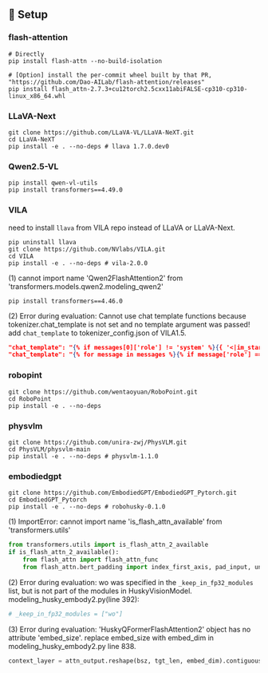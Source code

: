 
## 🔨 Setup

### flash-attention
```
# Directly
pip install flash-attn --no-build-isolation

# [Option] install the per-commit wheel built by that PR, "https://github.com/Dao-AILab/flash-attention/releases"
pip install flash_attn-2.7.3+cu12torch2.5cxx11abiFALSE-cp310-cp310-linux_x86_64.whl
```

### LLaVA-Next
```
git clone https://github.com/LLaVA-VL/LLaVA-NeXT.git
cd LLaVA-NeXT
pip install -e . --no-deps # llava 1.7.0.dev0 
```

### Qwen2.5-VL
```
pip install qwen-vl-utils
pip install transformers==4.49.0
```

### VILA
need to install `llava` from VILA repo instead of LLaVA or LLaVA-Next.
```
pip uninstall llava
git clone https://github.com/NVlabs/VILA.git
cd VILA
pip install -e . --no-deps # vila-2.0.0
```
(1) cannot import name 'Qwen2FlashAttention2' from 'transformers.models.qwen2.modeling_qwen2'
```
pip install transformers==4.46.0
```
(2) Error during evaluation: Cannot use chat template functions because tokenizer.chat_template is not set and no template argument was passed!
add `chat_template` to tokenizer_config.json of VILA1.5.
```json
"chat_template": "{% if messages[0]['role'] != 'system' %}{{ '<|im_start|>system\nYou are a helpful assistant<|im_end|>\n' }}{% endif %}{% for message in messages if message['content'] is not none %}{{ '<|im_start|>' + message['role'] + '\n' + message['content'] + '<|im_end|>' + '\n' }}{% endfor %}{% if add_generation_prompt %}{{ '<|im_start|>assistant\n' }}{% endif %}",
"chat_template": "{% for message in messages %}{% if message['role'] == 'user' %}{{ 'USER: ' + message['content'] + ' ' }}{% elif message['role'] == 'assistant' %}{{ 'ASSISTANT: ' + message['content'] + '</s>' }}{% endif %}{% endfor %}{% if add_generation_prompt %}{{ 'ASSISTANT:' }}{% endif %}"
```

### robopint
```
git clone https://github.com/wentaoyuan/RoboPoint.git
cd RoboPoint
pip install -e . --no-deps 
```

### physvlm
```
git clone https://github.com/unira-zwj/PhysVLM.git
cd PhysVLM/physvlm-main
pip install -e . --no-deps # physvlm-1.1.0 
```

### embodiedgpt
```
git clone https://github.com/EmbodiedGPT/EmbodiedGPT_Pytorch.git
cd EmbodiedGPT_Pytorch
pip install -e . --no-deps # robohusky-0.1.0
```
(1) ImportError: cannot import name 'is_flash_attn_available' from 'transformers.utils'
```python
from transformers.utils import is_flash_attn_2_available
if is_flash_attn_2_available():
    from flash_attn import flash_attn_func
    from flash_attn.bert_padding import index_first_axis, pad_input, unpad_input  # noqa
```
(2) Error during evaluation: wo was specified in the `_keep_in_fp32_modules` list, but is not part of the modules in HuskyVisionModel.
modeling_husky_embody2.py(line 392): 
```python
# _keep_in_fp32_modules = ["wo"]
```
(3) Error during evaluation: 'HuskyQFormerFlashAttention2' object has no attribute 'embed_size'.
replace embed_size with embed_dim in modeling_husky_embody2.py line 838.
```python
context_layer = attn_output.reshape(bsz, tgt_len, embed_dim).contiguous()
```